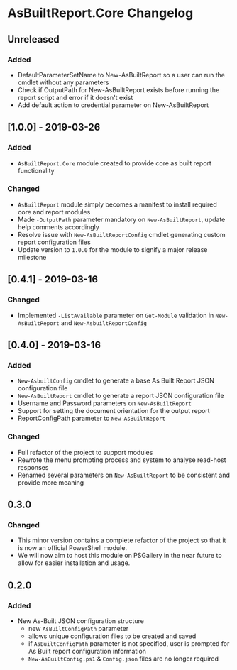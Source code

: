 # AsBuiltReport.Core Changelog

## Unreleased
### Added
- DefaultParameterSetName to New-AsBuiltReport so a user can run the cmdlet without any parameters
- Check if OutputPath for New-AsBuiltReport exists before running the report script and error if it doesn't exist
- Add default action to credential parameter on New-AsBuiltReport

## [1.0.0] - 2019-03-26
### Added
- `AsBuiltReport.Core` module created to provide core as built report functionality

### Changed
- `AsBuiltReport` module simply becomes a manifest to install required core and report modules
- Made `-OutputPath` parameter mandatory on `New-AsBuiltReport`, update help comments accordingly
- Resolve issue with `New-AsBuiltReportConfig` cmdlet generating custom report configuration files
- Update version to `1.0.0` for the module to signify a major release milestone

## [0.4.1] - 2019-03-16
### Changed
- Implemented `-ListAvailable` parameter on `Get-Module` validation in `New-AsBuiltReport` and `New-AsbuiltReportConfig`

## [0.4.0] - 2019-03-16
### Added
- `New-AsbuiltConfig` cmdlet to generate a base As Built Report JSON configuration file
- `New-AsBuiltReport` cmdlet to generate a report JSON configuration file
- Username and Password parameters on `New-AsBuiltReport`
- Support for setting the document orientation for the output report
- ReportConfigPath parameter to `New-AsBuiltReport`

### Changed
- Full refactor of the project to support modules
- Rewrote the menu prompting process and system to analyse read-host responses
- Renamed several parameters on `New-AsBuiltReport` to be consistent and provide more meaning

## 0.3.0
### Changed
- This minor version contains a complete refactor of the project so that it is now an official PowerShell module.
- We will now aim to host this module on PSGallery in the near future to allow for easier installation and usage.

## 0.2.0
### Added
- New As-Built JSON configuration structure
  - new `AsBuiltConfigPath` parameter
  - allows unique configuration files to be created and saved
  - if `AsBuiltConfigPath` parameter is not specified, user is prompted for As Built report configuration information
  - `New-AsBuiltConfig.ps1` & `Config.json` files are no longer required